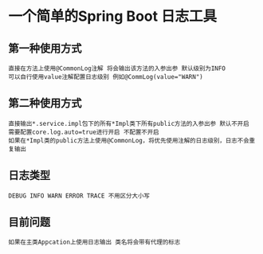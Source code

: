 # 一个简单的Spring Boot 日志工具

## 第一种使用方式
    直接在方法上使用@CommonLog注解 将会输出该方法的入参出参 默认级别为INFO
    可以自行使用value注解配置日志级别 例如@CommLog(value="WARN")
## 第二种使用方式
    直接输出*.service.impl包下的所有*Impl类下所有public方法的入参出参 默认不开启 
    需要配置core.log.auto=true进行开启 不配置不开启
    如果在*Impl类的public方法上使用@CommonLog，将优先使用注解的日志级别，日志不会重复输出
## 日志类型
    DEBUG INFO WARN ERROR TRACE 不用区分大小写
## 目前问题
    如果在主类Appcation上使用日志输出 类名将会带有代理的标志


